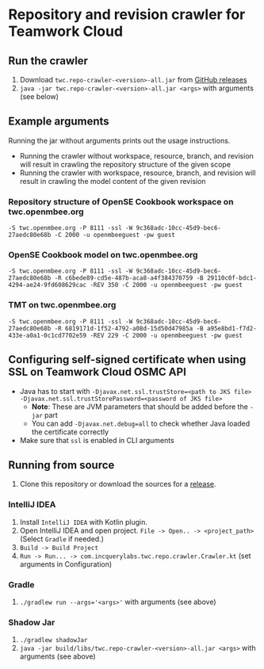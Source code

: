 # Repository and revision crawler for Teamwork Cloud

## Run the crawler

1. Download `twc.repo-crawler-<version>-all.jar` from [GitHub releases](https://github.com/IncQueryLabs/repo-crawler/releases)
1. `java -jar twc.repo-crawler-<version>-all.jar <args>` with arguments (see below)

## Example arguments

Running the jar without arguments prints out the usage instructions.

- Running the crawler without workspace, resource, branch, and revision will result in crawling the repository structure of the given scope
- Running the crawler with workspace, resource, branch, and revision will result in crawling the model content of the given revision

### Repository structure of OpenSE Cookbook workspace on twc.openmbee.org

`-S twc.openmbee.org -P 8111 -ssl -W 9c368adc-10cc-45d9-bec6-27aedc80e68b -C 2000 -u openmbeeguest -pw guest`

### OpenSE Cookbook model on twc.openmbee.org

`-S twc.openmbee.org -P 8111 -ssl -W 9c368adc-10cc-45d9-bec6-27aedc80e68b -R c6bede89-cd5e-487b-aca8-a4f384370759 -B 29110c0f-bdc1-4294-ae24-9fd608629cac -REV 350 -C 2000 -u openmbeeguest -pw guest`

### TMT on twc.openmbee.org

`-S twc.openmbee.org -P 8111 -ssl -W 9c368adc-10cc-45d9-bec6-27aedc80e68b -R 6819171d-1f52-4792-a08d-15d50d47985a -B a95e8bd1-f7d2-433e-a0a1-0c1cd7702e59 -REV 229 -C 2000 -u openmbeeguest -pw guest`

## Configuring self-signed certificate when using SSL on Teamwork Cloud OSMC API

- Java has to start with `-Djavax.net.ssl.trustStore=<path to JKS file> -Djavax.net.ssl.trustStorePassword=<password of JKS file>`
  - **Note**: These are JVM parameters that should be added before the `-jar` part
  - You can add `-Djavax.net.debug=all` to check whether Java loaded the certificate correctly
- Make sure that `ssl` is enabled in CLI arguments

## Running from source

1. Clone this repository or download the sources for a [release](https://github.com/IncQueryLabs/repo-crawler/releases).

### IntelliJ IDEA

1. Install `IntelliJ IDEA` with Kotlin plugin.
1. Open IntelliJ IDEA and open project. `File -> Open.. -> <project_path>` (Select `Gradle` if needed.)
1. `Build -> Build Project`
1. `Run -> Run... -> com.incquerylabs.twc.repo.crawler.Crawler.kt` (set arguments in Configuration)

### Gradle

1. `./gradlew run --args='<args>'` with arguments (see above)

### Shadow Jar

1. `./gradlew shadowJar`
1. `java -jar build/libs/twc.repo-crawler-<version>-all.jar <args>` with arguments (see above)
